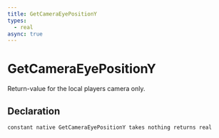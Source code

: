 ```yaml
---
title: GetCameraEyePositionY
types:
  - real
async: true
---
```


# GetCameraEyePositionY
Return-value for the local players camera only.

## Declaration

```
constant native GetCameraEyePositionY takes nothing returns real
```